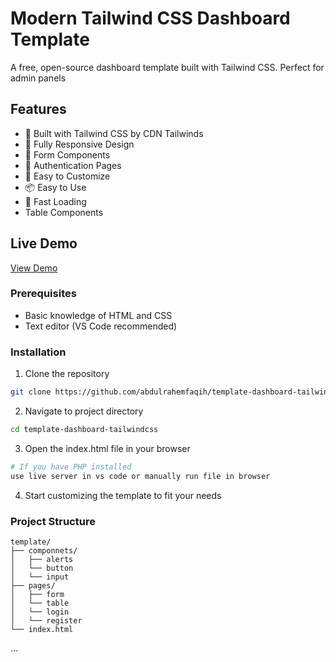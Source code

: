 # Modern Tailwind CSS Dashboard Template

A free, open-source dashboard template built with Tailwind CSS. Perfect for admin panels

## Features
- 🎨 Built with Tailwind CSS by CDN Tailwinds
- 📱 Fully Responsive Design
- 📝 Form Components
- 🔐 Authentication Pages
- 🎯 Easy to Customize
- 📦 Easy to Use
- 🚀 Fast Loading
- Table Components

## Live Demo
[View Demo](https://template-dashboard-tailwindcss.vercel.app/)


### Prerequisites
- Basic knowledge of HTML and CSS
- Text editor (VS Code recommended)

### Installation
1. Clone the repository
```bash
git clone https://github.com/abdulrahemfaqih/template-dashboard-tailwindcss.git
```

2. Navigate to project directory
```bash
cd template-dashboard-tailwindcss
```

3. Open the index.html file in your browser
```bash
# If you have PHP installed
use live server in vs code or manually run file in browser

```

4. Start customizing the template to fit your needs

### Project Structure
```
template/
├── componnets/
│   ├── alerts
│   └── button
│   └── input
├── pages/
│   ├── form
│   └── table
│   └── login
│   └── register
└── index.html
```

...